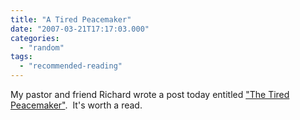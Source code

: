 ```yaml
---
title: "A Tired Peacemaker"
date: "2007-03-21T17:17:03.000"
categories: 
  - "random"
tags: 
  - "recommended-reading"
---
```


My pastor and friend Richard wrote a post today entitled ["The Tired Peacemaker"](http://recminusa.org/2007/03/21/a-tired-peacemaker/).  It's worth a read.
